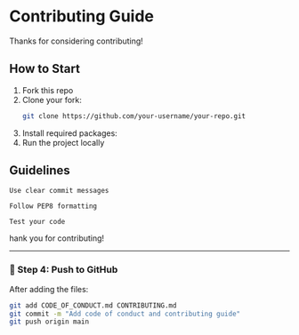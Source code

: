 # Contributing Guide

Thanks for considering contributing!

## How to Start

1. Fork this repo
2. Clone your fork:
   ```bash
   git clone https://github.com/your-username/your-repo.git
3. Install required packages:
4. Run the project locally

## Guidelines

    Use clear commit messages

    Follow PEP8 formatting

    Test your code

hank you for contributing!


---

### 🔁 Step 4: Push to GitHub

After adding the files:

```bash
git add CODE_OF_CONDUCT.md CONTRIBUTING.md
git commit -m "Add code of conduct and contributing guide"
git push origin main